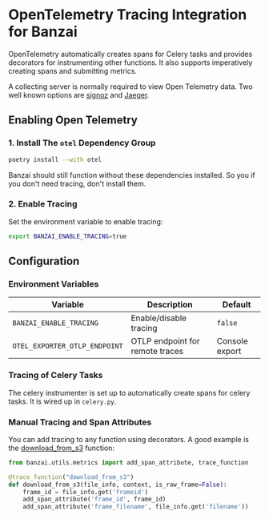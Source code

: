 # OpenTelemetry Tracing Integration for Banzai


OpenTelemetry automatically creates spans for Celery tasks and provides decorators for instrumenting other functions. It also
supports imperatively creating spans and submitting metrics.

A collecting server is normally required to view Open Telemetry data. Two well known options are
[signoz](https://signoz.io/) and [Jaeger](https://www.jaegertracing.io/).


## Enabling Open Telemetry

### 1. Install The `otel` Dependency Group

```bash
poetry install --with otel
```

Banzai should still function without these dependencies installed. So you if you don't need tracing, don't
install them.

### 2. Enable Tracing

Set the environment variable to enable tracing:

```bash
export BANZAI_ENABLE_TRACING=true
```

## Configuration

### Environment Variables

| Variable | Description | Default |
|----------|-------------|---------|
| `BANZAI_ENABLE_TRACING` | Enable/disable tracing | `false` |
| `OTEL_EXPORTER_OTLP_ENDPOINT` | OTLP endpoint for remote traces | Console export |

### Tracing of Celery Tasks

The celery instrumenter is set up to automatically create spans for celery tasks. It is wired up
in `celery.py`.

### Manual Tracing and Span Attributes

You can add tracing to any function using decorators. A good example
is the [download_from_s3](https://github.com/LCOGT/banzai/blob/3910c11eaeaa0c2035f051b99af0b49c75f2702b/banzai/utils/fits_utils.py#L71) function:

```python
from banzai.utils.metrics import add_span_attribute, trace_function

@trace_function("download_from_s3")
def download_from_s3(file_info, context, is_raw_frame=False):
    frame_id = file_info.get('frameid')
    add_span_attribute('frame_id', frame_id)
    add_span_attribute('frame_filename', file_info.get('filename'))
```
